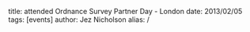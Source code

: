 title: attended Ordnance Survey Partner Day - London
date: 2013/02/05
tags: [events]
author: Jez Nicholson
alias: /
